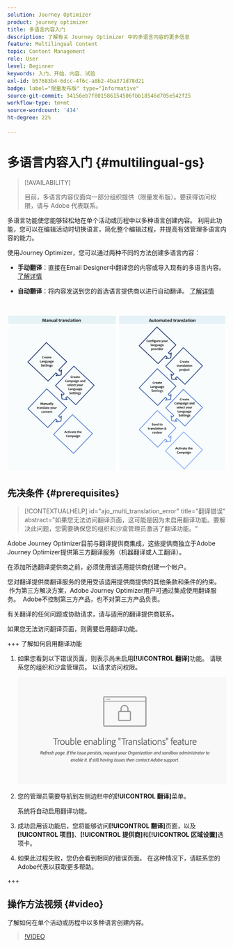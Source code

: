 ```yaml
---
solution: Journey Optimizer
product: journey optimizer
title: 多语言内容入门
description: 了解有关 Journey Optimizer 中的多语言内容的更多信息
feature: Multilingual Content
topic: Content Management
role: User
level: Beginner
keywords: 入门、开始、内容、试验
exl-id: b57683b4-6dcc-4f6c-a8b2-4ba371d78d21
badge: label="限量发布版" type="Informative"
source-git-commit: 34156eb7f801586154506fbb18546d705e542f25
workflow-type: tm+mt
source-wordcount: '414'
ht-degree: 22%

---
```


# 多语言内容入门 {#multilingual-gs}

>[!AVAILABILITY]
>
>目前，多语言内容仅面向一部分组织提供（限量发布版）。要获得访问权限，请与 Adobe 代表联系。

多语言功能使您能够轻松地在单个活动或历程中以多种语言创建内容。 利用此功能，您可以在编辑活动时切换语言，简化整个编辑过程，并提高有效管理多语言内容的能力。

使用Journey Optimizer，您可以通过两种不同的方法创建多语言内容：

* **手动翻译**：直接在Email Designer中翻译您的内容或导入现有的多语言内容。 [了解详情](multilingual-manual.md)

* **自动翻译**：将内容发送到您的首选语言提供商以进行自动翻译。 [了解详情](multilingual-automated.md)

</br>

![](assets/translation_schema.png)

## 先决条件 {#prerequisites}

>[!CONTEXTUALHELP]
>id="ajo_multi_translation_error"
>title="翻译错误"
>abstract="如果您无法访问翻译页面，这可能是因为未启用翻译功能。要解决此问题，您需要确保您的组织和沙盒管理员激活了翻译功能。"

Adobe Journey Optimizer目前与翻译提供商集成，这些提供商独立于Adobe Journey Optimizer提供第三方翻译服务（机器翻译或人工翻译）。

在添加所选翻译提供商之前，必须使用该适用提供商创建一个帐户。

您对翻译提供商翻译服务的使用受该适用提供商提供的其他条款和条件的约束。  作为第三方解决方案，Adobe Journey Optimizer用户可通过集成使用翻译服务。  Adobe不控制第三方产品，也不对第三方产品负责。

有关翻译的任何问题或协助请求，请与适用的翻译提供商联系。

如果您无法访问翻译页面，则需要启用翻译功能。

+++ 了解如何启用翻译功能

1. 如果您看到以下错误页面，则表示尚未启用&#x200B;**[!UICONTROL 翻译]**&#x200B;功能。 请联系您的组织和沙盒管理员。 以请求访问权限。

   ![](assets/multi-troubleshoot.png)

1. 您的管理员需要导航到左侧边栏中的&#x200B;**[!UICONTROL 翻译]**&#x200B;菜单。

   系统将自动启用翻译功能。

1. 成功启用该功能后，您将能够访问&#x200B;**[!UICONTROL 翻译]**&#x200B;页面，以及&#x200B;**[!UICONTROL 项目]**、**[!UICONTROL 提供商]**&#x200B;和&#x200B;**[!UICONTROL 区域设置]**&#x200B;选项卡。

1. 如果此过程失败，您仍会看到相同的错误页面。 在这种情况下，请联系您的Adobe代表以获取更多帮助。

+++

## 操作方法视频 {#video}

了解如何在单个活动或历程中以多种语言创建内容。

>[!VIDEO](https://video.tv.adobe.com/v/3430921/)
